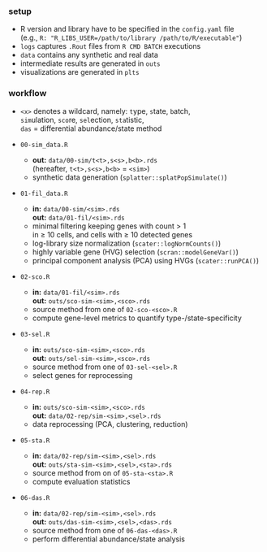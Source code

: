 ### setup

- R version and library have to be specified in the `config.yaml` file  
  (e.g., `R: "R_LIBS_USER=/path/to/library /path/to/R/executable"`)
- `logs` captures `.Rout` files from `R CMD BATCH` executions
- `data` contains any synthetic and real data
- intermediate results are generated in `outs` 
- visualizations are generated in `plts`

### workflow

- `<x>` denotes a wildcard, namely: `t`ype, `s`tate, `b`atch,  
  `sim`ulation, `sco`re, `sel`ection, `sta`tistic,   
  `das` = differential abundance/state method

- `00-sim_data.R`
  - **out:** `data/00-sim/t<t>,s<s>,b<b>.rds`<br>
    (hereafter, `t<t>,s<s>,b<b>` = `<sim>`)
  - synthetic data generation (`splatter::splatPopSimulate()`)

- `01-fil_data.R`
  - **in:** `data/00-sim/<sim>.rds`<br>
    **out:** `data/01-fil/<sim>.rds`
  - minimal filtering keeping genes with count > 1  
    in ≥ 10 cells, and cells with ≥ 10 detected genes
  - log-library size normalization (`scater::logNormCounts()`)
  - highly variable gene (HVG) selection (`scran::modelGeneVar()`)
  - principal component analysis (PCA) using HVGs (`scater::runPCA()`)

- `02-sco.R`
  - **in:** `data/01-fil/<sim>.rds`<br>
    **out:** `outs/sco-sim-<sim>,<sco>.rds`
  - source method from one of `02-sco-<sco>.R`
  - compute gene-level metrics to quantify type-/state-specificity 

- `03-sel.R`
  - **in:** `outs/sco-sim-<sim>,<sco>.rds`<br>
    **out:** `outs/sel-sim-<sim>,<sco>.rds`
  - source method from one of `03-sel-<sel>.R`
  - select genes for reprocessing

- `04-rep.R`
  - **in:** `outs/sco-sim-<sim>,<sco>.rds`<br>
    **out:** `data/02-rep/sim-<sim>,<sel>.rds`
  - data reprocessing (PCA, clustering, reduction)
  
- `05-sta.R`
  - **in:** `data/02-rep/sim-<sim>,<sel>.rds`<br>
    **out:** `outs/sta-sim-<sim>,<sel>,<sta>.rds`
  - source method from on of `05-sta-<sta>.R`
  - compute evaluation statistics

- `06-das.R`
  - **in:** `data/02-rep/sim-<sim>,<sel>.rds`<br>
    **out:** `outs/das-sim-<sim>,<sel>,<das>.rds`
  - source method from one of `06-das-<das>.R`
  - perform differential abundance/state analysis 
